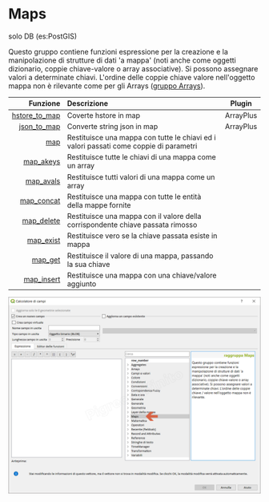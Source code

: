 # Maps
solo DB (es:PostGIS)

Questo gruppo contiene funzioni espressione per la creazione e la manipolazione di strutture di dati 'a mappa' (noti anche come oggetti dizionario, coppie chiave-valore o array associative). Si possono assegnare valori a determinate chiavi. L'ordine delle coppie chiave valore nell'oggetto mappa non è rilevante come per gli Arrays ([gruppo Arrays](../arrays)).

 Funzione  | Descrizione|Plugin
----------:|:-----------|------
[hstore_to_map](hstore_to_map.html)|Coverte hstore in map|ArrayPlus
[json_to_map](json_to_map.html)|Converte string json in map|ArrayPlus
[map](map.html)|Restituisce una mappa con tutte le chiavi ed i valori passati come coppie di parametri
[map_akeys](map_akeys.html)|	Restituisce tutte le chiavi di una mappa come un array
[map_avals](map_avals.html)|	Restituisce tutti valori di una mappa come un array
[map_concat](map_concat.html)|Restituisce una mappa con tutte le entità della mappe fornite
[map_delete](map_delete.html)|Restituisce una mappa con il valore della corrispondente chiave passata rimosso
[map_exist](map_exist.html)|	Restituisce vero se la chiave passata esiste in mappa
[map_get](map_get.html)|Restituisce il valore di una mappa, passando la sua chiave
[map_insert](map_insert.html)|Restituisce una mappa con una chiave/valore aggiunto

![](/img/maps/gruppo_maps1.png)